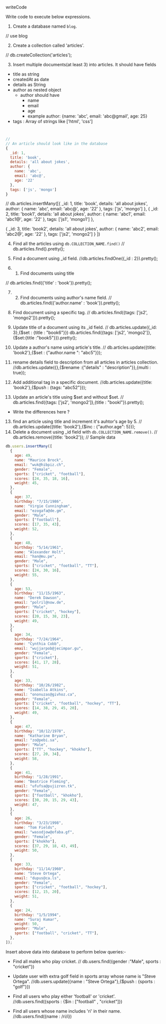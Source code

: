 writeCode

Write code to execute below expressions.

1. Create a database named `blog`.

// use blog

2. Create a collection called 'articles'.

// db.createCollection('articles');

3. Insert multiple documents(at least 3) into articles. It should have fields

- title as string
- createdAt as date
- details as String
- author as nested object
  - author should have
    - name
    - email
    - age
    - example author: {name: 'abc', email: 'abc@gmail', age: 25}
- tags : Array of strings like ['html', 'css']

```js


// 
// An article should look like in the database
{
  _id: 1,
  title: 'book',
  details: 'all about jokes',
  author: {
    name: 'abc',
    email: 'abc@',
    age: '22'
  },
  tags: ['js', 'mongo']
}
```

// db.articles.insertMany([{
  _id: 1,
  title: 'book',
  details: 'all about jokes',
  author: {
    name: 'abc',
    email: 'abc@',
    age: '22'
  },
  tags: ['js', 'mongo']
},
{
  _id: 2,
  title: 'book1',
  details: 'all about jokes',
  author: {
    name: 'abc1',
    email: 'abc1@',
    age: '22'
  },
  tags: ['js1', 'mongo1']
},

{
  _id: 3,
  title: 'book2',
  details: 'all about jokes',
  author: {
    name: 'abc2',
    email: 'abc2@',
    age: '22'
  },
  tags: ['js2', 'mongo2']
}
])

4. Find all the articles using `db.COLLECTION_NAME.find()`
// db.articles.find().pretty();

5. Find a document using \_id field.
//db.articles.findOne({_id : 2}).pretty();

6. 1. Find documents using title

// db.articles.find({'title' : 'book'}).pretty();

7. 2. Find documents using author's name field.
//  db.articles.find({'author.name' : 'book'}).pretty();


8. Find document using a specific tag.
// db.articles.find({tags: ['js2', 'mongo2']}).pretty();

9. Update title of a document using its \_id field.
// db.articles.update({_id: 3},{$set : {title : "book6"}})
db.articles.find({tags: ['js2', 'mongo2']},{$set:{title :"book5"}}).pretty();

10. Update a author's name using article's title.
// db.articles.update({title: 'book2'},{$set : {"author.name ": "abc5"}});

11. rename details field to description from all articles in articles collection.
//db.articles.update({},{$rename :{"details" : "description"}},{multi : true});

12. Add additional tag in a specific document.
//db.articles.update({title: 'book2'},{$push : {tags: "abc52"}});

13. Update an article's title using $set and without $set.
// db.articles.find({tags: ['js2', 'mongo2']},{title : "bookl"}).pretty();


- Write the differences here ?

13. find an article using title and increment it's auhtor's age by 5.
// db.articles.update({title: 'book2'},{$inc : {"author.age": 5}});
14. Delete a document using \_id field with `db.COLLECTION_NAME.remove()`.
// db.articles.remove({title: 'book2'});
// Sample data

```js
db.users.insertMany([
  {
    age: 49,
    name: "Maurice Brock",
    email: "wuk@hibpiz.ch",
    gender: "Female",
    sports: ["cricket", "football"],
    scores: [24, 35, 18, 16],
    weight: 45,
  },
  {
    age: 37,
    birthday: "7/15/1986",
    name: "Virgie Cunningham",
    email: "ezogafa@de.gm",
    gender: "Male",
    sports: ["football"],
    scores: [17, 35, 43],
    weight: 52,
  },
  {
    age: 48,
    birthday: "5/14/1961",
    name: "Alexander Holt",
    email: "han@mu.pe",
    gender: "Male",
    sports: ["cricket", "football", "TT"],
    scores: [24, 30, 16],
    weight: 55,
  },
  {
    age: 53,
    birthday: "11/15/1963",
    name: "Derek Dawson",
    email: "polril@now.de",
    gender: "Male",
    sports: ["cricket", "hockey"],
    scores: [20, 15, 38, 23],
    weight: 49,
  },
  {
    age: 34,
    birthday: "7/24/1964",
    name: "Cynthia Cobb",
    email: "wujjarpob@jecimpar.gu",
    gender: "Female",
    sports: ["cricket"],
    scores: [41, 17, 28],
    weight: 51,
  },
  {
    age: 33,
    birthday: "10/26/1982",
    name: "Isabella Atkins",
    email: "ononuzas@givhoz.ca",
    gender: "Female",
    sports: ["cricket", "football", "hockey", "TT"],
    scores: [14, 38, 29, 45, 20],
    weight: 49,
  },
  {
    age: 47,
    birthday: "10/12/1978",
    name: "Katharine Bryan",
    email: "zo@pebi.sa",
    gender: "Male",
    sports: ["TT", "hockey", "khokho"],
    scores: [27, 20, 34],
    weight: 58,
  },
  {
    age: 41,
    birthday: "1/28/1991",
    name: "Beatrice Fleming",
    email: "ufufsa@pujizren.tk",
    gender: "Female",
    sports: ["football", "khokho"],
    scores: [30, 20, 15, 29, 43],
    weight: 47,
  },
  {
    age: 26,
    birthday: "3/23/1998",
    name: "Tom Fields",
    email: "wasodjow@ofaba.gf",
    gender: "Female",
    sports: ["khokho"],
    scores: [37, 29, 18, 43, 49],
    weight: 50,
  },
  {
    age: 33,
    birthday: "11/14/1960",
    name: "Steve Ortega",
    email: "dupus@ca.ls",
    gender: "Female",
    sports: ["cricket", "football", "hockey"],
    scores: [12, 15, 20],
    weight: 51,
  },
  {
    age: 24,
    birthday: "1/5/1994",
    name: "Suraj Kumar",
    weight: 50,
    gender: "Male",
    sports: ["football", "cricket", "TT"],
  },
]);
```

Insert above data into database to perform below queries:-

- Find all males who play cricket.
// db.users.find({gender :"Male", sports : "cricket"})

- Update user with extra golf field in sports array whose name is "Steve Ortega".
//db.users.update({name : "Steve Ortega"},{$push : {sports : "golf"}})
- Find all users who play either 'football' or 'cricket'.
//db.users.find({sports : {$in : ["football" , "cricket"]})
- Find all users whose name includes 'ri' in their name.
//db.users.find({name : /ri/i})
